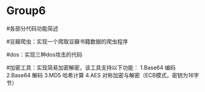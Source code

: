 # Group6

#各部分代码功能简述

#豆瓣爬虫：实现一个爬取豆瓣书籍数据的爬虫程序

#dos：实现三种dos攻击的代码

#加密工具：实现简易加密解密，该工具支持以下功能：
1.Base64 编码
2.Base64 解码
3.MD5 哈希计算
4.AES 对称加密与解密（ECB模式，密钥为16字节）
